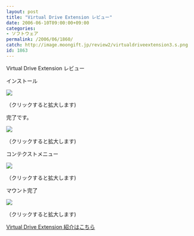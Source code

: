 ```yaml
---
layout: post
title: "Virtual Drive Extension レビュー"
date: 2006-06-10T09:00:00+09:00
categories:
- ソフトウェア
permalink: /2006/06/1860/
catch: http://image.moongift.jp/review2/virtualdriveextension3.s.png
id: 1863
---
```

Virtual Drive Extension レビュー  
<!--more-->

インストール

  

[![](http://image.moongift.jp/review2/virtualdriveextension1.s.png)](http://image.moongift.jp/review2/virtualdriveextension1.png)  
  
（クリックすると拡大します)

  

完了です。

  

[![](http://image.moongift.jp/review2/virtualdriveextension2.s.png)](http://image.moongift.jp/review2/virtualdriveextension2.png)  
  
（クリックすると拡大します)

  

コンテクストメニュー

  

[![](http://image.moongift.jp/review2/virtualdriveextension3.s.png)](http://image.moongift.jp/review2/virtualdriveextension3.png)  
  
（クリックすると拡大します)

  

マウント完了

  

[![](http://image.moongift.jp/review2/virtualdriveextension4.s.png)](http://image.moongift.jp/review2/virtualdriveextension4.png)  
  
（クリックすると拡大します)

  

[Virtual Drive Extension 紹介はこちら](http://fw.moongift.jp/intro/i-1859.html)

